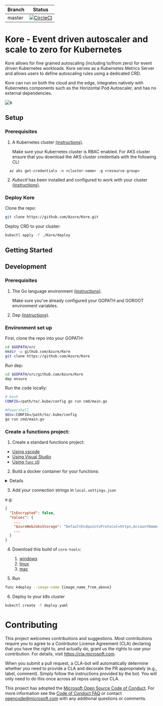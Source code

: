 | Branch | Status |
|--------|--------|
| master |[![CircleCI](https://circleci.com/gh/Azure/Kore.svg?style=svg&circle-token=1c70b5074bceb569aa5e4ac9a1b43836ffe25f54)](https://circleci.com/gh/Azure/Kore)|

# Kore -  Event driven autoscaler and scale to zero for Kubernetes

Kore allows for fine grained autoscaling (including to/from zero) for event driven Kubernetes workloads.
Kore serves as a Kubernetes Metrics Server and allows users to define autoscaling rules using a dedicated CRD.

Kore can run on both the cloud and the edge, integrates natively with Kubernetes components such as the Horizontal Pod Autoscaler, and has no external dependencies.

![k](https://user-images.githubusercontent.com/645740/51940231-46cf5380-23c6-11e9-9433-39cdd4055b4c.gif)

## Setup

### Prerequisites

1. A Kubernetes cluster [(instructions)](https://kubernetes.io/docs/tutorials/kubernetes-basics/).

    Make sure your Kubernetes cluster is RBAC enabled.
    For AKS cluster ensure that you download the AKS cluster credentials with the following CLI

  ```cli
    az aks get-credentials -n <cluster-name> -g <resource-group>
  ```

2. *Kubectl* has been installed and configured to work with your cluster [(instructions)](https://kubernetes.io/docs/tasks/tools/install-kubectl/).

### Deploy Kore

Clone the repo:

```bash
git clone https://github.com/Azure/Kore.git
```

Deploy CRD to your cluster:

```bash
kubectl apply -f ./Kore/deploy
```

## Getting Started


## Development

### Prerequisites

1. The Go language environment [(instructions)](https://golang.org/doc/install).

    Make sure you've already configured your GOPATH and GOROOT environment variables.
2. Dep [(instructions)](https://github.com/golang/dep).

### Environment set up

First, clone the repo into your GOPATH:

```bash
cd $GOPATH/src
mkdir -p github.com/Azure/Kore
git clone https://github.com/Azure/Kore
```

Run dep:

```bash
cd $GOPATH/src/github.com/Azure/Kore
dep ensure
```

Run the code locally:

```bash
# bash
CONFIG=/path/to/.kube/config go run cmd/main.go

#Powershell
$Env:CONFIG=/path/to/.kube/config
go run cmd/main.go
```

### Create a functions project:

1. Create a standard functions project:

* [Using vscode](https://docs.microsoft.com/en-us/azure/azure-functions/functions-create-first-function-vs-code)
* [Using Visual Studio](https://docs.microsoft.com/en-us/azure/azure-functions/functions-create-your-first-function-visual-studio)
* [Using `func` cli](https://docs.microsoft.com/en-us/azure/azure-functions/functions-create-first-function-python)

2. Build a docker container for your functions:
<details>
Add a `.dockerignore`
```
local.settings.json
deploy.yaml
```

Add a `Dockerfile` depending on the language of your functions

**dotnet:**
```dockerfile
FROM microsoft/dotnet:2.1-sdk AS installer-env

COPY . /src/dotnet-function-app
RUN cd /src/dotnet-function-app && \
    mkdir -p /home/site/wwwroot && \
    dotnet publish *.csproj --output /home/site/wwwroot

FROM mcr.microsoft.com/azure-functions/dotnet:2.0
ENV AzureWebJobsScriptRoot=/home/site/wwwroot

COPY --from=installer-env ["/home/site/wwwroot", "/home/site/wwwroot"]
```

**javascript:**
```dockerfile
FROM mcr.microsoft.com/azure-functions/node:2.0

ENV AzureWebJobsScriptRoot=/home/site/wwwroot
COPY . /home/site/wwwroot
RUN cd /home/site/wwwroot && \
    npm install
```
**python:**
```dockerfile
FROM mcr.microsoft.com/azure-functions/python:2.0

COPY . /home/site/wwwroot

RUN cd /home/site/wwwroot && \
    pip install -r requirements.txt
```

Build your container
```bash
docker build -t {IMAGE_NAME} .
```

Push your container to a container registry
```bash
docker push {IMAGE_NAME}
```
</details>

3. Add your connection strings in `local.settings.json`

e.g:
```json
{
  "IsEncrypted": false,
  "Values": {
    ...
    "AzureWebJobsStorage": "DefaultEndpointsProtocol=https;AccountName={name};AccountKey=......",
    ...
  }
}
```

4. Download this build of `core-tools`:
   1. [windows](https://ahmelsayed.blob.core.windows.net/public/Azure.Functions.Cli.win-x86.2.4.9999.zip)
   2. [linux](https://ahmelsayed.blob.core.windows.net/public/Azure.Functions.Cli.linux-x64.2.4.9999.zip)
   3. [mac](https://ahmelsayed.blob.core.windows.net/public/Azure.Functions.Cli.osx-x64.2.4.9999.zip)

5. Run
```bash
func kdeploy --image-name {image_name_from_above}
```

6. Deploy to your k8s cluster
```bash
kubectl create -f deploy.yaml
```

# Contributing

This project welcomes contributions and suggestions.  Most contributions require you to agree to a
Contributor License Agreement (CLA) declaring that you have the right to, and actually do, grant us
the rights to use your contribution. For details, visit https://cla.microsoft.com.

When you submit a pull request, a CLA-bot will automatically determine whether you need to provide
a CLA and decorate the PR appropriately (e.g., label, comment). Simply follow the instructions
provided by the bot. You will only need to do this once across all repos using our CLA.

This project has adopted the [Microsoft Open Source Code of Conduct](https://opensource.microsoft.com/codeofconduct/).
For more information see the [Code of Conduct FAQ](https://opensource.microsoft.com/codeofconduct/faq/) or
contact [opencode@microsoft.com](mailto:opencode@microsoft.com) with any additional questions or comments.
